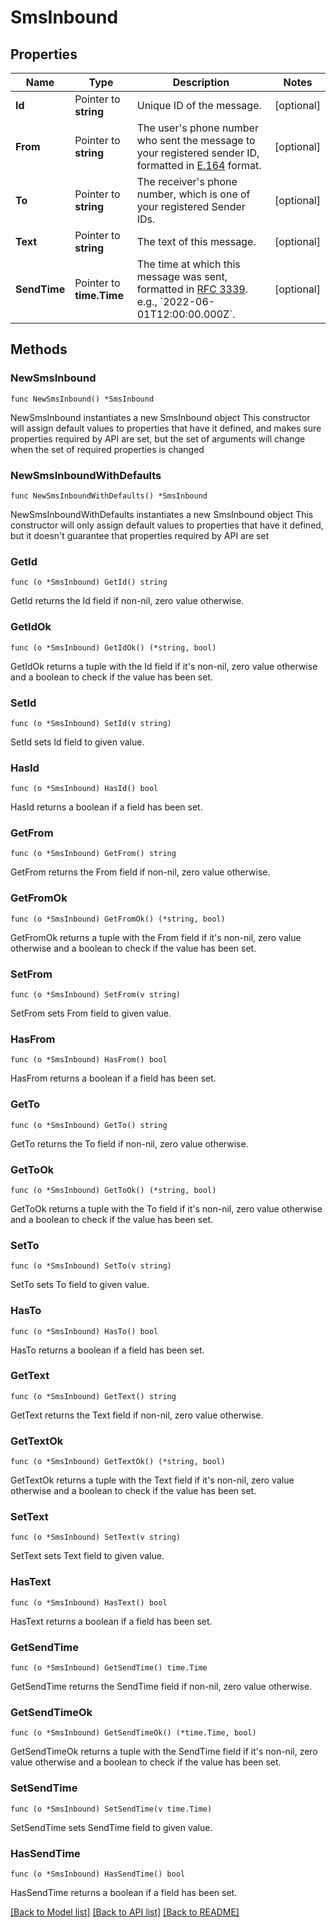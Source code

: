 # SmsInbound

## Properties

Name | Type | Description | Notes
------------ | ------------- | ------------- | -------------
**Id** | Pointer to **string** | Unique ID of the message. | [optional] 
**From** | Pointer to **string** | The user&#39;s phone number who sent the message to your registered sender ID, formatted in [E.164](https://en.wikipedia.org/wiki/E.164) format. | [optional] 
**To** | Pointer to **string** | The receiver&#39;s phone number, which is one of your registered Sender IDs. | [optional] 
**Text** | Pointer to **string** | The text of this message. | [optional] 
**SendTime** | Pointer to **time.Time** | The time at which this message was sent, formatted in [RFC 3339](https://datatracker.ietf.org/doc/html/rfc3339). e.g., &#x60;2022-06-01T12:00:00.000Z&#x60;. | [optional] 

## Methods

### NewSmsInbound

`func NewSmsInbound() *SmsInbound`

NewSmsInbound instantiates a new SmsInbound object
This constructor will assign default values to properties that have it defined,
and makes sure properties required by API are set, but the set of arguments
will change when the set of required properties is changed

### NewSmsInboundWithDefaults

`func NewSmsInboundWithDefaults() *SmsInbound`

NewSmsInboundWithDefaults instantiates a new SmsInbound object
This constructor will only assign default values to properties that have it defined,
but it doesn't guarantee that properties required by API are set

### GetId

`func (o *SmsInbound) GetId() string`

GetId returns the Id field if non-nil, zero value otherwise.

### GetIdOk

`func (o *SmsInbound) GetIdOk() (*string, bool)`

GetIdOk returns a tuple with the Id field if it's non-nil, zero value otherwise
and a boolean to check if the value has been set.

### SetId

`func (o *SmsInbound) SetId(v string)`

SetId sets Id field to given value.

### HasId

`func (o *SmsInbound) HasId() bool`

HasId returns a boolean if a field has been set.

### GetFrom

`func (o *SmsInbound) GetFrom() string`

GetFrom returns the From field if non-nil, zero value otherwise.

### GetFromOk

`func (o *SmsInbound) GetFromOk() (*string, bool)`

GetFromOk returns a tuple with the From field if it's non-nil, zero value otherwise
and a boolean to check if the value has been set.

### SetFrom

`func (o *SmsInbound) SetFrom(v string)`

SetFrom sets From field to given value.

### HasFrom

`func (o *SmsInbound) HasFrom() bool`

HasFrom returns a boolean if a field has been set.

### GetTo

`func (o *SmsInbound) GetTo() string`

GetTo returns the To field if non-nil, zero value otherwise.

### GetToOk

`func (o *SmsInbound) GetToOk() (*string, bool)`

GetToOk returns a tuple with the To field if it's non-nil, zero value otherwise
and a boolean to check if the value has been set.

### SetTo

`func (o *SmsInbound) SetTo(v string)`

SetTo sets To field to given value.

### HasTo

`func (o *SmsInbound) HasTo() bool`

HasTo returns a boolean if a field has been set.

### GetText

`func (o *SmsInbound) GetText() string`

GetText returns the Text field if non-nil, zero value otherwise.

### GetTextOk

`func (o *SmsInbound) GetTextOk() (*string, bool)`

GetTextOk returns a tuple with the Text field if it's non-nil, zero value otherwise
and a boolean to check if the value has been set.

### SetText

`func (o *SmsInbound) SetText(v string)`

SetText sets Text field to given value.

### HasText

`func (o *SmsInbound) HasText() bool`

HasText returns a boolean if a field has been set.

### GetSendTime

`func (o *SmsInbound) GetSendTime() time.Time`

GetSendTime returns the SendTime field if non-nil, zero value otherwise.

### GetSendTimeOk

`func (o *SmsInbound) GetSendTimeOk() (*time.Time, bool)`

GetSendTimeOk returns a tuple with the SendTime field if it's non-nil, zero value otherwise
and a boolean to check if the value has been set.

### SetSendTime

`func (o *SmsInbound) SetSendTime(v time.Time)`

SetSendTime sets SendTime field to given value.

### HasSendTime

`func (o *SmsInbound) HasSendTime() bool`

HasSendTime returns a boolean if a field has been set.


[[Back to Model list]](../README.md#documentation-for-models) [[Back to API list]](../README.md#documentation-for-api-endpoints) [[Back to README]](../README.md)


